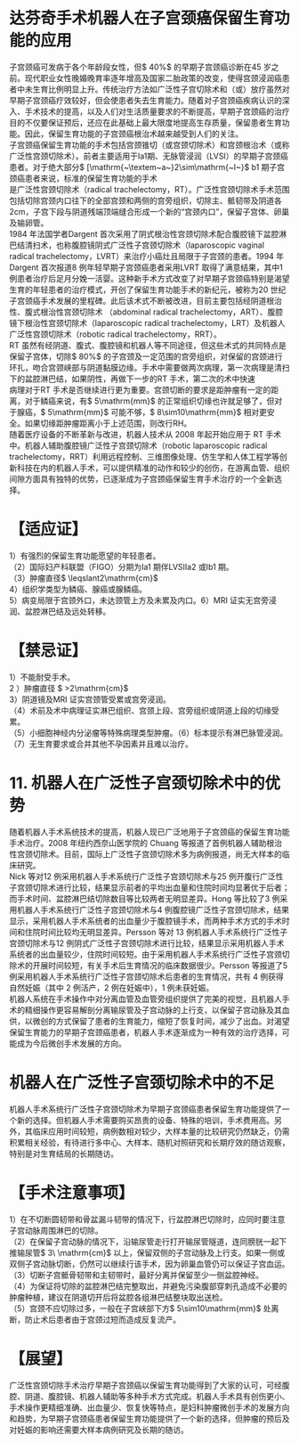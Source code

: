 # 达芬奇手术机器人在子宫颈癌保留生育功能的应用  
子宫颈癌可发病于各个年龄段女性，但$ 40\%$  的早期子宫颈癌诊断在45 岁之前。现代职业女性晚婚晚育率逐年增高及国家二胎政策的改变，使得宫颈浸润癌患者中未生育比例明显上升。传统治疗方法如广泛性子宫切除术和（或）放疗虽然对早期子宫颈癌疗效较好，但会使患者失去生育能力。随着对子宫颈癌疾病认识的深入、手术技术的提高，以及人们对生活质量要求的不断提高，早期子宫颈癌的治疗目的不仅要保证预后，还应在此基础上最大限度地提高生存质量，保留患者生育功能。因此，保留生育功能的子宫颈癌根治术越来越受到人们的关注。  
子宫颈癌保留生育功能的手术包括宫颈锥切（或宫颈切除术）和宫颈根治术（或称广泛性宫颈切除术）。前者主要适用于Ⅰa1期、无脉管浸润（LVSI）的早期子宫颈癌患者。对于绝大部分$ [\mathrm{~\textem~a~}2\sim\mathrm{~I~}$    b1 期子宫颈癌患者来说，标准的保留生育功能的手术  
是广泛性宫颈切除术（radical trachelectomy，RT）。广泛性宫颈切除术手术范围包括切除宫颈内口往下的全部宫颈和两侧的宫旁组织，切除主、骶韧带及阴道各2cm，子宫下段与阴道残端顶端缝合形成一个新的“宫颈内口”，保留子宫体、卵巢及输卵管。  
1984 年法国学者Dargent 首次采用了阴式根治性宫颈切除术配合腹腔镜下盆腔淋巴结清扫术，也称腹腔镜阴式广泛性子宫颈切除术（laparoscopic vaginal radical trachelectomy，LVRT）来治疗小癌灶且局限于子宫颈的患者。1994 年Dargent 首次报道8 例年轻早期子宫颈癌患者采用LVRT 取得了满意结果，其中1 例患者治疗后足月分娩一活婴。这种新手术方式改变了对早期子宫颈癌特别是渴望生育的年轻患者的治疗模式，开创了保留生育功能手术的新纪元，被称为20 世纪子宫颈癌手术发展的里程碑。此后该术式不断被改进，目前主要包括经阴道根治性、腹式根治性宫颈切除术 （abdominal radical trachelectomy，ART）、腹腔镜下根治性宫颈切除术（laparoscopic radical trachelectomy，LRT）及机器人广泛性宫颈切除术（robotic radical trachelectomy，RRT）。  
RT 虽然有经阴道、腹式、腹腔镜和机器人等不同途径，但这些术式的共同特点是保留子宫体，切除$ 80\%$ 的子宫颈及一定范围的宫旁组织，对保留的宫颈进行环扎，吻合宫颈峡部与阴道黏膜边缘。手术中需要做两次病理，第一次病理是清扫下的盆腔淋巴结，如果阴性，再做下一步的RT 手术，第二次的术中快速  
病理对于RT 手术是否继续进行更为重要。宫颈切断的要求是距肿瘤有一定的距离，对于鳞癌来说，有$ 5\mathrm{mm}$     的正常组织切缘也许就足够了，但对于腺癌，$ 5\mathrm{mm}$     可能不够，$ 8\sim10\mathrm{mm}$     相对更安全。如果切缘距肿瘤距离小于上述范围，则改行RH。  
随着医疗设备的不断革新与改进，机器人技术从 2008 年起开始应用于 RT 手术中。机器人辅助腹腔镜广泛性子宫颈切除术（robotic laparoscopic radical trachelectomy，RRT）利用远程控制、三维图像处理、仿生学和人体工程学等创新科技在内的机器人手术，可以提供精准的动作和较少的创伤，在游离血管、组织间隙方面具有独特的优势，已逐渐成为子宫颈癌保留生育手术治疗的一个全新选择。  
# 【适应证】  
1）有强烈的保留生育功能愿望的年轻患者。  
（2）国际妇产科联盟（FIGO）分期为Ⅰa1 期伴LVSIⅠa2 或Ⅰb1 期。  
（3）肿瘤直径$ \leqslant2\mathrm{cm}$      
4）组织学类型为鳞癌、腺癌或腺鳞癌。  
5）病变局限于宫颈外口，未达颈管上方及未累及内口。6）MRI 证实无宫旁浸润、盆腔淋巴结及远处转移。  
# 【禁忌证】  
1）不能耐受手术。  
2 ）肿瘤直径 $ >2\mathrm{cm}$      
3）阴道镜及MRI 证实宫颈管受累或宫旁浸润。  
（4）术前及术中病理证实淋巴组织、宫颈上段、宫旁组织或阴道上段的切缘受累。  
（5）小细胞神经内分泌瘤等特殊病理类型肿瘤。（6）标本提示有淋巴脉管浸润。（7）无生育要求或合并其他不孕因素并且难以治疗。  
# 11. 机器人在广泛性子宫颈切除术中的优势  
随着机器人手术系统技术的提高，机器人现已广泛地用于子宫颈癌的保留生育功能手术治疗。2008 年纽约西奈山医学院的 Chuang 等报道了首例机器人辅助根治性宫颈切除术。目前，国际上广泛性子宫颈切除术多为病例报道，尚无大样本的临床研究。  
Nick 等对12 例采用机器人手术系统行广泛性子宫颈切除术与25 例开腹行广泛性子宫颈切除术进行比较，结果显示前者的平均出血量和住院时间均显著优于后者；而手术时间、盆腔淋巴结切除数目等比较两者无明显差异。Hong 等比较了3 例采用机器人手术系统行广泛性子宫颈切除术与4 例腹腔镜广泛性子宫颈切除术，结果显示，采用机器人手术系统者的出血量少于腹腔镜手术，而两种手术方式的手术时间和住院时间比较均无明显差异。Persson 等对 13 例机器人手术系统行广泛性子宫颈切除术与12 例阴式广泛性子宫颈切除术进行比较，结果显示采用机器人手术系统者的出血量较少，住院时间较短。由于采用机器人手术系统行广泛性子宫颈切除术的开展时间较短，有关手术后生育情况的临床数据很少。Persson 等报道了5 例采用机器人手术系统行广泛性子宫颈切除术后患者的生育情况，共有 4 例获得自然妊娠（其中 2 例活产，2 例在妊娠中），1 例未获妊娠。  
机器人系统在手术操作中对分离血管及血管旁组织提供了完美的视觉，且机器人手术的精细操作更容易解剖分离输尿管及子宫动脉的上行支，以保留子宫动脉及其血供，以微创的方式保留了患者的生育能力，缩短了恢复时间，减少了出血。对渴望保留生育能力的早期子宫颈癌患者，机器人手术逐渐成为一种有效的治疗选择，可能成为今后微创手术发展的方向。  
#  机器人在广泛性子宫颈切除术中的不足  
机器人手术系统行广泛性子宫颈切除术为早期子宫颈癌患者保留生育功能提供了一个新的选择。但机器人手术需要购买昂贵的设备、特殊的培训，手术费用高。另外，其临床应用时间较短，病例数相对较少，大样本量的比较研究仍然缺乏，仍需积累相关经验，有待进行多中心、大样本、随机对照研究和长期疗效的随访观察，特别是对生育结局的长期随访。  
# 【手术注意事项】  
1）在不切断圆韧带和骨盆漏斗韧带的情况下，行盆腔淋巴切除时，应同时要注意子宫动脉周围淋巴的切除。  
（2）在保留子宫动脉的情况下，沿输尿管走行打开输尿管隧道，连同膀胱一起下推输尿管$ 3\ \mathrm{cm}$     以上，保留双侧的子宫动脉及上行支。如果一侧或双侧子宫动脉切断，仍然可以继续行该手术，因为卵巢血管仍可以保证子宫血运。  
（3）切断子宫骶骨韧带和主韧带时，最好分离并保留至少一侧盆腔神经。  
（4）为保证将切除的盆腔淋巴结完整取出，并避免污染腹部穿刺孔造成不必要的肿瘤种植，建议在阴道切开后将盆腔各组淋巴结整块取出送检。  
（5）宫颈不应切除过多，一般在子宫峡部下方$ 5\sim10\mathrm{mm}$     处离断，防止术后患者由于宫颈过短而造成反复流产。  
# 【展望】  
广泛性宫颈切除手术治疗早期子宫颈癌以保留生育功能得到了大家的认可，可经腹腔、阴道、腹腔镜、机器人辅助等多种手术方式完成。机器人手术具有创伤更小、手术操作更精细准确、出血量少、恢复快等特点，是妇科肿瘤微创手术的发展方向和趋势，为早期子宫颈癌患者保留生育功能提供了一个新的选择，但肿瘤的预后及对妊娠的影响还需要大样本病例研究及长期的随访。  
